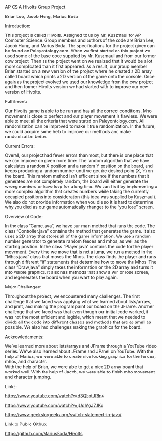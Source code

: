 AP CS A Hivolts Group Project

Brian Lee, Jacob Hung, Marius Boda


Introduction:

This project is called Hivolts. Assigned to us by Mr. Kuszmaul for AP Computer Science. 
Group members and authors of the code are Brian Lee, Jacob Hung, and Marius Boda. 
The specifications for the project given can be found on Paleyontology.com. 
When we first started on this project we used some of the base code supplied by Mr. Kuszmaul and from our former cow project. 
Then as the project went on we realized that it would be a lot more complicated than it first appeared. 
As a result, our group member Brian started on a new version of the project where he created a 2D array called board which prints a 2D version of the game onto the console. 
Once again as the project evolved we used our knowledge from the cow project and then former Hivolts version we had started with to improve our new version of Hivolts. 

Fulfillment:

Our Hivolts game is able to be run and has all the correct conditions. Mho movement is close to perfect and our player movement is flawless. 
We were able to meet all the criteria that were stated on Paleyontology.com. All randomization can be improved to make it true randomization. 
In the future, we could acquire some help to improve our methods and make randomization better. 

Current Errors: 

Overall, our project had fewer errors than most, but there is one place that we can improve on given more time: 
The random algorithm that we have calculates a random X position and a random Y position on the board, and keeps producing a random number until we get the desired point (X, Y) on the board. 
This random method isn’t efficient since if the numbers that it generates are not completely random, the board will either generate the wrong numbers or have loop for a long time. 
We can fix it by implementing a more complex algorithm that creates numbers while taking the currently occupied positions into consideration (this idea was supplied by Kuszmaul). 
We also do not provide information when you die so it is hard to determine why you died as our game automatically changes to the “you lose” screen.

Overview of Code:

In the class “Game.java”, we have our main method that runs the code. 
The class “Controller.java” contains the method that generates the game. 
It also uses a 2D array that stores all of the game information. 
We use a random number generator to generate random fences and mhos, as well as the starting position. 
In the class “Player.java” contains the code for the player movement. 
Every time we move that is not a jump, we run a method in the “Mhos.java” class that moves the Mhos. 
The class finds the player and runs through different “if” statements that determine how to move the Mhos. 
The class “Draw.java” simply takes the information on the 2D array and turns it into visible graphics. 
It also has methods that show a win or lose screen, and regenerates the board when you want to play again.


Major Challenges: 

Throughout the project, we encountered many challenges. 
The first challenge that we faced was applying what we learned about lists/arrays, and print, and making the program paint our board on the JFrame. 
Another challenge that we faced was that even though our initial code worked, it was not the most efficient and legible, which meant that we needed to divide all the code into different classes and methods that are as small as possible. 
We also had challenges making the graphics for the board. 

Acknowledgments: 

We’ve learned more about lists/arrays and JFrame through a YouTube video series. 
We’ve also learned about JFrame and JPanel on YouTube. 
With the help of Marius, we were able to create nice looking graphics for the fences, mhos, and character.  
With the help of Brian, we were able to get a nice 2D array board that worked well.
With the help of Jacob, we were able to finish mho movement and character jumping.

Links: 

https://www.youtube.com/watch?v=d3QbptJRln4 

https://www.youtube.com/watch?v=jUdIAgJ7JKo 

https://www.geeksforgeeks.org/switch-statement-in-java/ 

Link to Public Github:

https://github.com/MariusBoda/Hivolts
